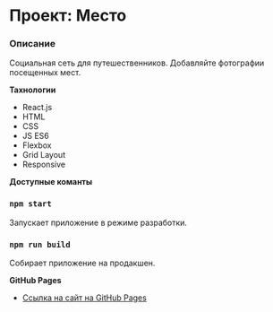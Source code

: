 # Проект: Место

### Описание

Социальная сеть для путешественников. Добавляйте фотографии посещенных мест.

**Тахнологии**

- React.js
- HTML
- CSS
- JS ES6
- Flexbox
- Grid Layout
- Responsive

**Доступные команты**

### `npm start`

Запускает приложение в режиме разработки.

### `npm run build`

Собирает приложение на продакшен.

**GitHub Pages**

- [Ссылка на сайт на GitHub Pages](https://yurikze.github.io/mesto/)


